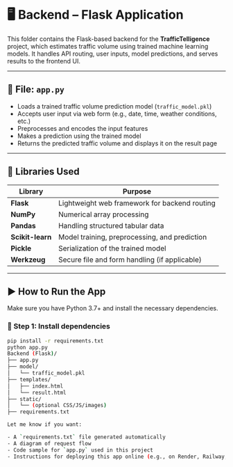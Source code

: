 # 🖥️ Backend – Flask Application

This folder contains the Flask-based backend for the **TrafficTelligence** project, which estimates traffic volume using trained machine learning models. It handles API routing, user inputs, model predictions, and serves results to the frontend UI.

---

## 📄 File: `app.py`

- Loads a trained traffic volume prediction model (`traffic_model.pkl`)
- Accepts user input via web form (e.g., date, time, weather conditions, etc.)
- Preprocesses and encodes the input features
- Makes a prediction using the trained model
- Returns the predicted traffic volume and displays it on the result page

---

## 🧰 Libraries Used

| Library            | Purpose                                         |
|--------------------|-------------------------------------------------|
| **Flask**          | Lightweight web framework for backend routing   |
| **NumPy**          | Numerical array processing                      |
| **Pandas**         | Handling structured tabular data                |
| **Scikit-learn**   | Model training, preprocessing, and prediction   |
| **Pickle**         | Serialization of the trained model              |
| **Werkzeug**       | Secure file and form handling (if applicable)   |

---

## ▶️ How to Run the App

Make sure you have Python 3.7+ and install the necessary dependencies.

### 🔧 Step 1: Install dependencies

```bash
pip install -r requirements.txt
python app.py
Backend (Flask)/
├── app.py
├── model/
│   └── traffic_model.pkl
├── templates/
│   ├── index.html
│   └── result.html
├── static/
│   └── (optional CSS/JS/images)
├── requirements.txt

Let me know if you want:

- A `requirements.txt` file generated automatically  
- A diagram of request flow  
- Code sample for `app.py` used in this project  
- Instructions for deploying this app online (e.g., on Render, Railway, or Heroku)

